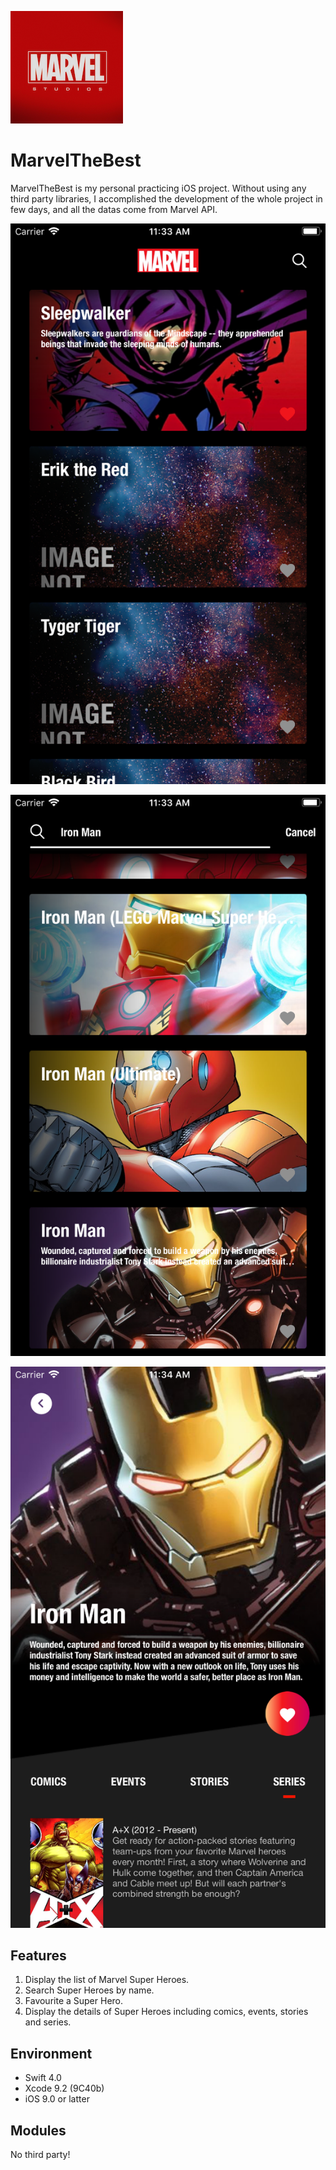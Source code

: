 
![](https://github.com/hanshuushi/MarvelTheBest/blob/master/MarvelTheBest/Common/AppRefer/AppRefer.xcassets/AppIcon.appiconset/180.png?raw=true)

# MarvelTheBest

MarvelTheBest is  my personal practicing iOS project. Without using any third party libraries, I accomplished the development of the whole project in few days, and all the datas come from Marvel API.


![](https://github.com/hanshuushi/MarvelTheBest/blob/master/screen1.png?raw=true)

![](https://github.com/hanshuushi/MarvelTheBest/blob/master/screen2.png?raw=true)

![](https://github.com/hanshuushi/MarvelTheBest/blob/master/screen3.png?raw=true)


## Features
1. Display the list of Marvel Super Heroes.
2. Search Super Heroes by name.
3. Favourite a Super Hero.
4. Display the details of Super Heroes including comics, events, stories and series.

## Environment
* Swift 4.0
* Xcode 9.2 (9C40b)
* iOS 9.0 or latter

## Modules
No third party!

